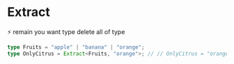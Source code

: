 # Extract

⚡️ remain you want type delete all of type 






``` typescript 
type Fruits = "apple" | "banana" | "orange";
type OnlyCitrus = Extract<Fruits, "orange">; // // OnlyCitrus = "orange"
```
